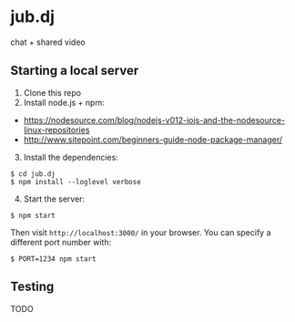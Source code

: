 # jub.dj
chat + shared video

## Starting a local server
1. Clone this repo
2. Install node.js + npm:
 * https://nodesource.com/blog/nodejs-v012-iojs-and-the-nodesource-linux-repositories
 * http://www.sitepoint.com/beginners-guide-node-package-manager/
3. Install the dependencies:
```
$ cd jub.dj
$ npm install --loglevel verbose
````
4. Start the server:
```
$ npm start
```
Then visit `http://localhost:3000/` in your browser. You can specify a different port number with:
```
$ PORT=1234 npm start
```

## Testing
TODO
